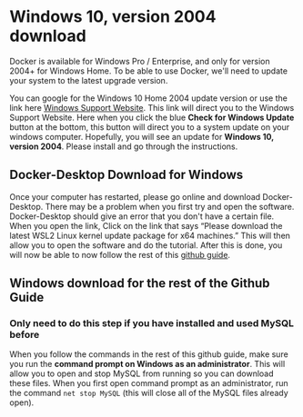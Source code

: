 # Windows 10, version 2004 download

Docker is available for Windows Pro / Enterprise, and only for version 2004+ for Windows Home. To be able to use Docker, we'll need to update your system to the latest upgrade version.

You can google for the Windows 10 Home 2004 update version or use the link here [Windows Support Website](https://support.microsoft.com/en-us/help/4027667/windows-10-update?fbclid=IwAR01JBDzt270x4OaxsNkYlBjG4-sVO21NfaEeYbHCYhcJnYilbylwXnMBdQ). This link will direct you to the Windows Support Website. 
Here when you click the blue **Check for Windows Update** button at the bottom, this button will direct you to a system update on your windows computer. 
Hopefully, you will see an update for **Windows 10, version 2004**. Please install and go through the instructions.

## Docker-Desktop Download for Windows
Once your computer has restarted, please go online and download Docker-Desktop. There may be a problem when you first try and open the software. Docker-Desktop should give an error that you don't have a certain file. 
When you open the link, Click on the link that says “Please download the latest WSL2 Linux kernel update package for x64 machines.” 
This will then allow you to open the software and do the tutorial. After this is done, you will now be able to now follow the rest of this [github guide](./guide.md#docker-compose).

## Windows download for the rest of the Github Guide

### Only need to do this step if you have installed and used MySQL before
When you follow the commands in the rest of this github guide, make sure you run the **command prompt on Windows as an administrator**. This will allow you to open and stop MySQL from running so you can download these files. 
When you first open command prompt as an administrator, run the command `net stop MySQL` (this will close all of the MySQL files already open). 

